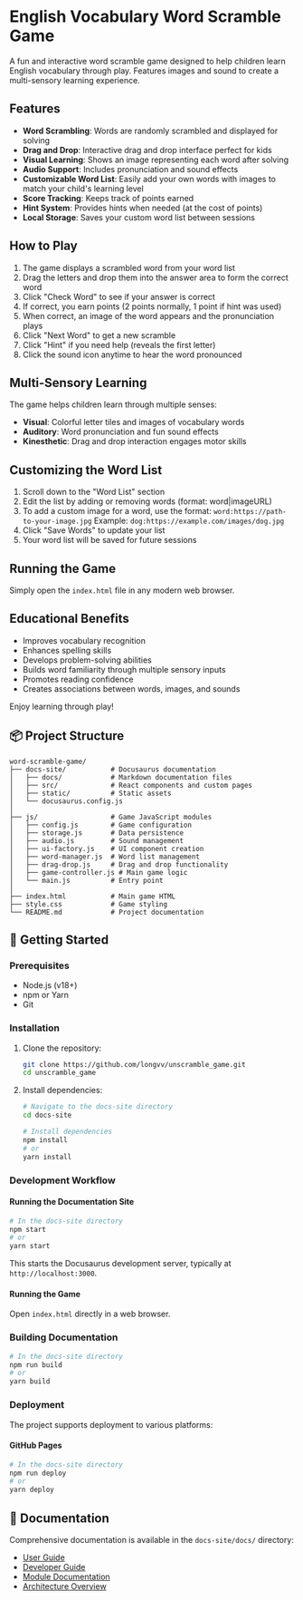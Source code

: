 # English Vocabulary Word Scramble Game

A fun and interactive word scramble game designed to help children learn English vocabulary through play. Features images and sound to create a multi-sensory learning experience.

## Features

- **Word Scrambling**: Words are randomly scrambled and displayed for solving
- **Drag and Drop**: Interactive drag and drop interface perfect for kids
- **Visual Learning**: Shows an image representing each word after solving
- **Audio Support**: Includes pronunciation and sound effects
- **Customizable Word List**: Easily add your own words with images to match your child's learning level
- **Score Tracking**: Keeps track of points earned
- **Hint System**: Provides hints when needed (at the cost of points)
- **Local Storage**: Saves your custom word list between sessions

## How to Play

1. The game displays a scrambled word from your word list
2. Drag the letters and drop them into the answer area to form the correct word
3. Click "Check Word" to see if your answer is correct
4. If correct, you earn points (2 points normally, 1 point if hint was used)
5. When correct, an image of the word appears and the pronunciation plays
6. Click "Next Word" to get a new scramble
7. Click "Hint" if you need help (reveals the first letter)
8. Click the sound icon anytime to hear the word pronounced

## Multi-Sensory Learning

The game helps children learn through multiple senses:
- **Visual**: Colorful letter tiles and images of vocabulary words
- **Auditory**: Word pronunciation and fun sound effects
- **Kinesthetic**: Drag and drop interaction engages motor skills

## Customizing the Word List

1. Scroll down to the "Word List" section
2. Edit the list by adding or removing words (format: word|imageURL)
3. To add a custom image for a word, use the format: `word:https://path-to-your-image.jpg`
   Example: `dog:https://example.com/images/dog.jpg`
4. Click "Save Words" to update your list
5. Your word list will be saved for future sessions

## Running the Game

Simply open the `index.html` file in any modern web browser.

## Educational Benefits

- Improves vocabulary recognition
- Enhances spelling skills
- Develops problem-solving abilities
- Builds word familiarity through multiple sensory inputs
- Promotes reading confidence
- Creates associations between words, images, and sounds

Enjoy learning through play!

## 📦 Project Structure

```
word-scramble-game/
├── docs-site/           # Docusaurus documentation
│   ├── docs/            # Markdown documentation files
│   ├── src/             # React components and custom pages
│   ├── static/          # Static assets
│   └── docusaurus.config.js
│
├── js/                  # Game JavaScript modules
│   ├── config.js        # Game configuration
│   ├── storage.js       # Data persistence
│   ├── audio.js         # Sound management
│   ├── ui-factory.js    # UI component creation
│   ├── word-manager.js  # Word list management
│   ├── drag-drop.js     # Drag and drop functionality
│   ├── game-controller.js # Main game logic
│   └── main.js          # Entry point
│
├── index.html           # Main game HTML
├── style.css            # Game styling
└── README.md            # Project documentation
```

## 🚀 Getting Started

### Prerequisites

- Node.js (v18+)
- npm or Yarn
- Git

### Installation

1. Clone the repository:
   ```bash
   git clone https://github.com/longvv/unscramble_game.git
   cd unscramble_game
   ```

2. Install dependencies:
   ```bash
   # Navigate to the docs-site directory
   cd docs-site
   
   # Install dependencies
   npm install
   # or
   yarn install
   ```

### Development Workflow

#### Running the Documentation Site

```bash
# In the docs-site directory
npm start
# or
yarn start
```

This starts the Docusaurus development server, typically at `http://localhost:3000`.

#### Running the Game

Open `index.html` directly in a web browser.

### Building Documentation

```bash
# In the docs-site directory
npm run build
# or
yarn build
```

### Deployment

The project supports deployment to various platforms:

#### GitHub Pages

```bash
# In the docs-site directory
npm run deploy
# or
yarn deploy
```

## 📖 Documentation

Comprehensive documentation is available in the `docs-site/docs/` directory:

- [User Guide](/docs/user-guide)
- [Developer Guide](/docs/developer-guide)
- [Module Documentation](/docs/modules)
- [Architecture Overview](/docs/architecture)

